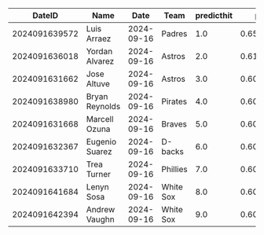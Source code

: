 DateID         |  Name            |  Date        |  Team       |  predicthit  |  predicthitproba     |  hitbool  |  Last7DaysAVG  |  Last15DaysAVG  |  Last30DaysAVG
---------------|------------------|--------------|-------------|--------------|----------------------|-----------|----------------|-----------------|---------------
2024091639572  |  Luis Arraez     |  2024-09-16  |  Padres     |  1.0         |  0.6572790107978637  |  False    |  0.478         |  0.444          |  0.383
2024091636018  |  Yordan Alvarez  |  2024-09-16  |  Astros     |  2.0         |  0.6116000088774767  |  False    |  0.24          |  0.269          |  0.326
2024091631662  |  Jose Altuve     |  2024-09-16  |  Astros     |  3.0         |  0.6082956069132551  |  False    |  0.286         |  0.347          |  0.317
2024091638980  |  Bryan Reynolds  |  2024-09-16  |  Pirates    |  4.0         |  0.6068885260175215  |  False    |  0.435         |  0.278          |  0.276
2024091631668  |  Marcell Ozuna   |  2024-09-16  |  Braves     |  5.0         |  0.6052192408936621  |  False    |  0.235         |  0.273          |  0.313
2024091632367  |  Eugenio Suarez  |  2024-09-16  |  D-backs    |  6.0         |  0.6046379817207036  |  False    |  0.444         |  0.449          |  0.337
2024091633710  |  Trea Turner     |  2024-09-16  |  Phillies   |  7.0         |  0.6030424683362233  |  False    |  0.261         |  0.255          |  0.245
2024091641684  |  Lenyn Sosa      |  2024-09-16  |  White Sox  |  8.0         |  0.6018567666352668  |  False    |  0.421         |  0.381          |  0.29
2024091642394  |  Andrew Vaughn   |  2024-09-16  |  White Sox  |  9.0         |  0.6016809866022885  |  False    |  0.333         |  0.357          |  0.266
